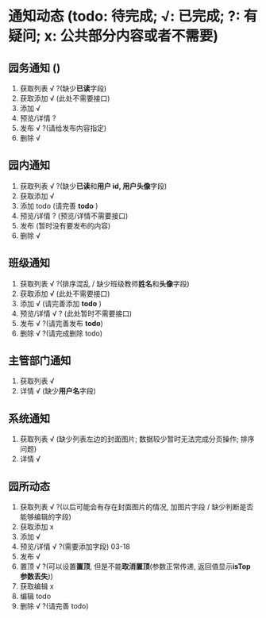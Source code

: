# 通知动态 (todo: 待完成; √: 已完成; ?: 有疑问; x: 公共部分内容或者不需要)

## 园务通知 ()

1. 获取列表 √ ?(缺少**已读**字段)
2. 获取添加 √ (此处不需要接口)
3. 添加 √
4. 预览/详情 ?
5. 发布 √ ?(请给发布内容指定)
6. 删除 √

## 园内通知

1. 获取列表 √ ?(缺少**已读**和**用户 id, 用户头像**字段)
2. 获取添加 √
3. 添加 todo (请完善 **todo** )
4. 预览/详情 ? (预览/详情不需要接口)
5. 发布 (暂时没有要发布的内容)
6. 删除 √

## 班级通知

1. 获取列表 √ ?(排序混乱 / 缺少班级教师**姓名**和**头像**字段)
2. 获取添加 √ (此处不需要接口)
3. 添加 √ (请完善添加 **todo** )
4. 预览/详情 √ ? (此处暂时不需要接口)
5. 发布 √ ?(请完善发布 **todo**)
6. 删除 √ ?(请完成删除 todo)

## 主管部门通知

1. 获取列表 √
2. 详情 √ (缺少**用户名**字段)

## 系统通知

1. 获取列表 √ (缺少列表左边的封面图片; 数据较少暂时无法完成分页操作; 排序问题)
2. 详情 √

## 园所动态

1. 获取列表 √ ?(以后可能会有存在封面图片的情况, 加图片字段 / 缺少判断是否能够编辑的字段)
2. 获取添加 x
3. 添加 √
4. 预览/详情 √ ?(需要添加字段) 03-18
5. 发布 √
6. 置顶 √ ?(可以设置**置顶**, 但是不能**取消置顶**(参数正常传递, 返回值显示**isTop 参数丢失**))
7. 获取编辑 x
8. 编辑 todo
9. 删除 √ ?(请完善 todo)
